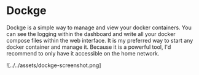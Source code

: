 # Dockge

Dockge is a simple way to manage and view your docker containers. You can see the logging within the dashboard and write all your docker compose files within the web interface. It is my preferred way to start any docker container and manage it. Because it is a powerful tool, I'd recommend to only have it accessible on the home network.

![../../assets/dockge-screenshot.png]